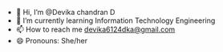 - 👋 Hi, I’m @Devika chandran D
- 🌱 I’m currently learning Information Technology Engineering
- 📫 How to reach me devika6124dka@gmail.com
- 😄 Pronouns: She/her


<!---
Devikachandran04/Devikachandran04 is a ✨ special ✨ repository because its `README.md` (this file) appears on your GitHub profile.
You can click the Preview link to take a look at your changes.
--->
